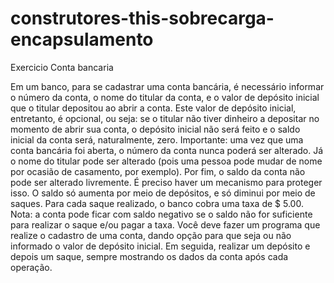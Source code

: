 # construtores-this-sobrecarga-encapsulamento

Exercicio Conta bancaria

Em um banco, para se cadastrar uma conta bancária, é necessário informar o número da conta, o nome do
titular da conta, e o valor de depósito inicial que o titular depositou ao abrir a conta. Este valor de depósito
inicial, entretanto, é opcional, ou seja: se o titular não tiver dinheiro a depositar no momento de abrir sua
conta, o depósito inicial não será feito e o saldo inicial da conta será, naturalmente, zero.
Importante: uma vez que uma conta bancária foi aberta, o número da conta nunca poderá ser alterado. Já
o nome do titular pode ser alterado (pois uma pessoa pode mudar de nome por ocasião de casamento, por
exemplo).
Por fim, o saldo da conta não pode ser alterado livremente. É preciso haver um mecanismo para proteger
isso. O saldo só aumenta por meio de depósitos, e só diminui por meio de saques. Para cada saque
realizado, o banco cobra uma taxa de $ 5.00. Nota: a conta pode ficar com saldo negativo se o saldo não for
suficiente para realizar o saque e/ou pagar a taxa.
Você deve fazer um programa que realize o cadastro de uma conta, dando opção para que seja ou não
informado o valor de depósito inicial. Em seguida, realizar um depósito e depois um saque, sempre
mostrando os dados da conta após cada operação.
